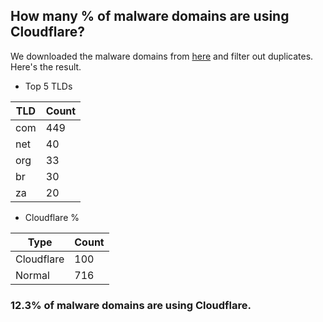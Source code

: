 ## How many % of malware domains are using Cloudflare?


We downloaded the malware domains from [here](https://urlhaus.abuse.ch) and filter out duplicates.
Here's the result.


[//]: # (start replacement)


- Top 5 TLDs

| TLD | Count |
| --- | --- |
| com | 449 |
| net | 40 |
| org | 33 |
| br | 30 |
| za | 20 |


- Cloudflare %

| Type | Count |
| --- | --- |
| Cloudflare | 100 |
| Normal | 716 |


### 12.3% of malware domains are using Cloudflare.
